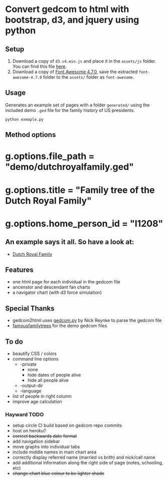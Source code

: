 # Convert gedcom to html with bootstrap, d3, and jquery using python

## Setup

1. Download a copy of `d3.v4.min.js` and place it in the `assets/js` folder. You can find this file [here](https://d3js.org/d3.v4.min.js).
2. Download a copy of [Font Awesome 4.7.0](https://fontawesome.com/v4.7.0/get-started/), save the extracted `font-awesome-4.7.0` folder to the `assets/` folder as `font-awesome`.

## Usage

Generates an example set of pages with a folder `generated/` using the included demo `.ged` file for the family history of US presidents.
```
python exmaple.py
```

## Method options

# g.options.file_path = "demo/dutchroyalfamily.ged"
# g.options.title = "Family tree of the Dutch Royal Family"
# g.options.home_person_id = "I1208"

## An example says it all. So have a look at:
* [Dutch Royal Family](//picnicprojects.com/gedcom2html/dutchroyalfamily/)
## Features
- one html page for each individual in the gedcom file
- ancenstor and descendant fan charts
- a navigator chart (with d3 force simulation)
## Special Thanks
- gedcom2html uses [gedcom.py](https://github.com/nickreynke/python-gedcom) by Nick Reynke to parse the gedcom file
- [famousfamilytrees](http://famousfamilytrees.blogspot.com/?m=1) for the demo gedcom files
## To do
- beautify CSS / colors
- command line options
   * -private
      * none
      * hide dates of people alive
      * hide all people alive
   * -output-dir
   * -language
- list of people in right column
- improve age calculation

### Hayward TODO
- setup circle CI build based on gedcom repo commits
- host on heroku?
- ~~correct backwards date format~~
- add navigation sidebar
- move graphs into individual tabs
- include middle names in main chart area
- correctly display referred name (married vs brith) and nick/call name
- add additional information along the right side of page (notes, schooling, etc)
- ~~change chart blue colour to be lighter shade~~
